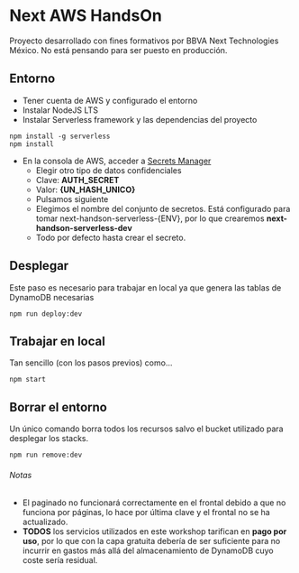 # Next AWS HandsOn

Proyecto desarrollado con fines formativos por BBVA Next Technologies México. No está pensando para ser puesto en producción.

## Entorno

- Tener cuenta de AWS y configurado el entorno
- Instalar NodeJS LTS
- Instalar Serverless framework y las dependencias del proyecto
```
npm install -g serverless
npm install
```
    
- En la consola de AWS, acceder a [Secrets Manager](https://console.aws.amazon.com/secretsmanager/home?region=us-east-1#/newSecret?step=selectSecret)
    - Elegir otro tipo de datos confidenciales
    - Clave: **AUTH_SECRET**
    - Valor: **{UN_HASH_UNICO}**
    - Pulsamos siguiente
    - Elegimos el nombre del conjunto de secretos. Está configurado para tomar next-handson-serverless-{ENV}, por lo que crearemos
    **next-handson-serverless-dev**
    - Todo por defecto hasta crear el secreto.
    
## Desplegar

Este paso es necesario para trabajar en local ya que genera las tablas de DynamoDB necesarias

```
npm run deploy:dev
```

## Trabajar en local

Tan sencillo (con los pasos previos) como...
```
npm start
```

## Borrar el entorno

Un único comando borra todos los recursos salvo el bucket utilizado para desplegar los stacks.
```
npm run remove:dev
```

###### Notas

- El paginado no funcionará correctamente en el frontal debido a que no funciona por páginas, lo hace por última clave
 y el frontal no se ha actualizado.
- **TODOS** los servicios utilizados en este workshop tarifican en **pago por uso**, por lo que con la capa gratuita debería de ser
suficiente para no incurrir en gastos más allá del almacenamiento de DynamoDB cuyo coste sería residual.
